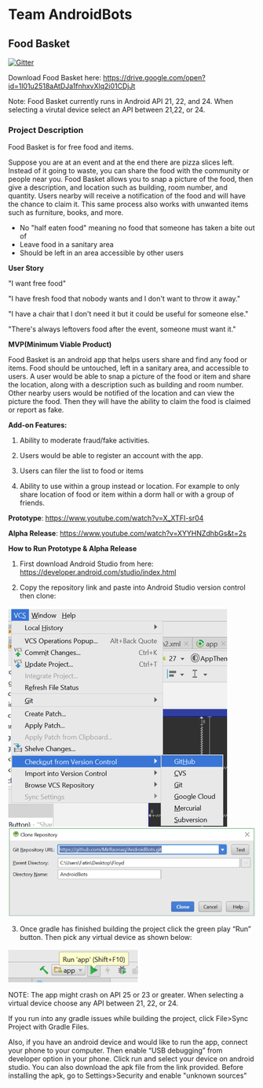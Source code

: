 # Team AndroidBots
## Food Basket

[![Gitter](https://badges.gitter.im/Join%20Chat.svg)](https://gitter.im/AndroidBots/Lobby?utm_source=badge&utm_medium=badge&utm_campaign=pr-badge&utm_content=badge)

Download Food Basket here: https://drive.google.com/open?id=1l01u2518aAtDJa1fnhxvXlq2i01CDjJt

Note: Food Basket currently runs in Android API 21, 22, and 24. When selecting a virutal device select an API between 21,22, or 24.  

### Project Description

Food Basket is for free food and items.

Suppose you are at an event and at the end there are pizza slices left. Instead of it going to waste, you can share the food with the community or people near you. Food Basket allows you to snap a picture of the food, then give a description, and location such as building, room number, and quantity. Users nearby will receive a notification of the food and will have the chance to claim it. This same process also works with unwanted items such as furniture, books, and more.


- No "half eaten food" meaning no food that someone has taken a bite out of
- Leave food in a sanitary area
- Should be left in an area accessible by other users

**User Story**

"I want free food"

"I have fresh food that nobody wants and I don't want to throw it away."

"I have a chair that I don't need it but it could be useful for someone else."

"There's always leftovers food after the event, someone must want it."

**MVP(Minimum Viable Product)**

Food Basket is an android app that helps users share and find any food or items. Food should be untouched, left in a sanitary area, and accessible to users. A user would be able to snap a picture of the food or item and share the location, along with a description such as building and room number. Other nearby users would be notified of the location and can view the picture the food. Then they will have the ability to claim the food is claimed or report as fake.

**Add-on Features:**

1. Ability to moderate fraud/fake activities.

2. Users would be able to register an account with the app.

3. Users can filer the list to food or items

4. Ability to use within a group instead or location. For example to only share location of food or item within a dorm hall or with a group of friends.


**Prototype**:
https://www.youtube.com/watch?v=X_XTFI-sr04

**Alpha Release**:
https://www.youtube.com/watch?v=XYYHNZdhbGs&t=2s

**How to Run Prototype & Alpha Release**

1.	First download Android Studio from here: https://developer.android.com/studio/index.html

2.	Copy the repository link and paste into Android Studio version control then clone:

![](images/one.png)
![](images/two.png)

3. Once gradle has finished building the project click the green play “Run” button. Then pick any virtual device as shown below:

![](images/three.png)

NOTE: The app might crash on API 25 or 23 or greater. When selecting a virtual device choose any API between 21, 22, or 24.

If you run into any gradle issues while building the project, click File>Sync Project with Gradle Files.

Also, if you have an android device and would like to run the app, connect your phone to your computer. Then enable “USB debugging” from developer option in your phone. Click run and select your device on android studio. You can also download the apk file from the link provided. Before installing the apk, go to Settings>Security and enable "unknown sources"

